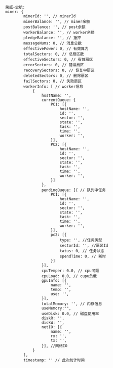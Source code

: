

    荣威-史航:
    miner: {
            minerId: '', // minerId
            minerBalance: '', // miner余额
            postBalance: '', // post余额 
            workerBalance: '', // worker余额
            pledgeBalance: '', // 抵押
            messageNums: 0, // 消息总数
            effectivePower: 0, // 有效算力
            totalSectors: 0, // 总扇区数
            effectiveSectors: 0, // 有效扇区
            errorSectors: 0, // 错误扇区
            recoverySectors: 0, // 恢复中扇区
            deletedSectors: 0, // 删除扇区
            failSectors: 0, // 失败扇区
            workerInfo: [ // worker信息 
                {
                    hostName: '',
                    currentQueue: {
                        PC1: [{
                            hostName: '',
                            id: '',
                            sector: '',
                            state: '',
                            task: '',
                            time: '',
                            worker: '',
                        }],
                        PC2: [{
                            hostName: '',
                            id: '',
                            sector: '',
                            state: '',
                            task: '',
                            time: '',
                            worker: '',
                        }]
                    },
                    pendingQueue: [{ // 队列中任务
                        PC1: [{
                            hostName: '',
                            id: '',
                            sector: '',
                            state: '',
                            task: '',
                            time: '',
                            worker: '',
                        }],
                        pc2: [{
                            type: '', //任务类型
                            sectorId: '', //扇区Id
                            tatus: 0, // 任务状态
                            spendTime: 0, // 耗时
                        }]
                    }],
                    cpuTemper: 0.0, // cpu问题
                    cpuLoad: 0.0, // cupu负载
                    gpuInfo: [{
                        name: '',
                        temp: '',
                        use: '',
                    }],
                    totalMemory: '', // 内存信息
                    useMemory:"",
                    useDisk: 0.0, // 磁盘使用率
                    diskR: '',
                    diskW: '',
                    netIO: [{
                        name: '',
                        rx: '',
                        tx: '',
                    }], //网络IO
                }
            ],
            timestamp: '' // 此次统计时间
